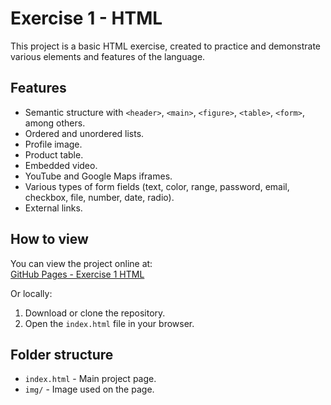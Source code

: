 # Exercise 1 - HTML

This project is a basic HTML exercise, created to practice and demonstrate various elements and features of the language.

## Features

- Semantic structure with `<header>`, `<main>`, `<figure>`, `<table>`, `<form>`, among others.
- Ordered and unordered lists.
- Profile image.
- Product table.
- Embedded video.
- YouTube and Google Maps iframes.
- Various types of form fields (text, color, range, password, email, checkbox, file, number, date, radio).
- External links.

## How to view

You can view the project online at:  
[GitHub Pages - Exercise 1 HTML](https://gabrielarcanjo7.github.io/html-exercise-devclub/)

Or locally:

1. Download or clone the repository.
2. Open the `index.html` file in your browser.

## Folder structure

- `index.html` - Main project page.
- `img/` - Image used on the page.
